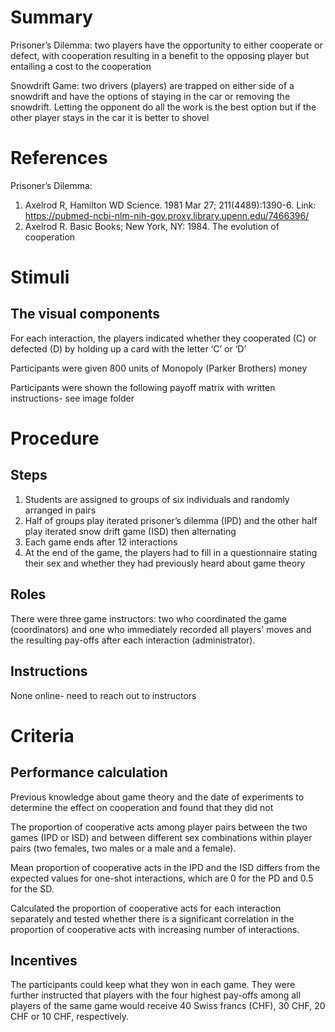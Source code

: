 # Summary
Prisoner’s Dilemma: two players have the opportunity to either cooperate or defect, with cooperation resulting in a benefit to the opposing player but entailing a cost to the cooperation

Snowdrift Game: two drivers (players) are trapped on either side of a snowdrift and have the options of staying in the car or removing the snowdrift. Letting the opponent do all the work is the best option but if the other player stays in the car it is better to shovel


# References
Prisoner’s Dilemma: 
1. Axelrod R, Hamilton WD Science. 1981 Mar 27; 211(4489):1390-6.
	Link: https://pubmed-ncbi-nlm-nih-gov.proxy.library.upenn.edu/7466396/
2. Axelrod R. Basic Books; New York, NY: 1984. The evolution of cooperation


# Stimuli
## The visual components
For each interaction, the players indicated whether they cooperated (C) or defected (D) by holding up a card with the letter ‘C’ or ‘D’

Participants were given 800 units of Monopoly (Parker Brothers) money

Participants were shown the following payoff matrix with written instructions- see image folder 

# Procedure
## Steps
1. Students are assigned to groups of six individuals and randomly arranged in pairs 
2. Half of groups play iterated prisoner’s dilemma (IPD) and the other half play iterated snow drift game (ISD) then alternating 
3. Each game ends after 12 interactions 
4. At the end of the game, the players had to fill in a questionnaire stating their sex and whether they had previously heard about game theory

## Roles 
There were three game instructors: two who coordinated the game (coordinators) and one who immediately recorded all players' moves and the resulting pay-offs after each interaction (administrator).

## Instructions
None online- need to reach out to instructors 

# Criteria
## Performance calculation
Previous knowledge about game theory and the date of experiments to determine the effect on cooperation and found that they did not 

The proportion of cooperative acts among player pairs between the two games (IPD or ISD) and between different sex combinations within player pairs (two females, two males or a male and a female). 

Mean proportion of cooperative acts in the IPD and the ISD differs from the expected values for one-shot interactions, which are 0 for the PD and 0.5 for the SD. 

Calculated the proportion of cooperative acts for each interaction separately and tested whether there is a significant correlation in the proportion of cooperative acts with increasing number of interactions.
 

## Incentives
The participants could keep what they won in each game. They were further instructed that players with the four highest pay-offs among all players of the same game would receive 40 Swiss francs (CHF), 30 CHF, 20 CHF or 10 CHF, respectively. 
